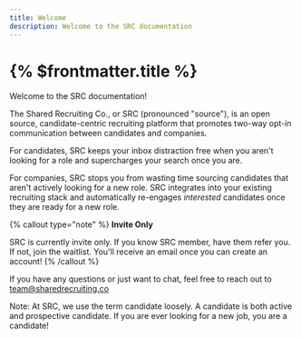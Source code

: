 ```yaml
---
title: Welcome
description: Welcome to the SRC documentation
---
```


# {% $frontmatter.title %}

Welcome to the SRC documentation!

The Shared Recruiting Co., or SRC (pronounced "source"), is an open source, candidate-centric recruiting platform that promotes two-way opt-in communication between candidates and companies.

For candidates, SRC keeps your inbox distraction free when you aren't looking for a role and supercharges your search once you are. 

For companies, SRC stops you from wasting time sourcing candidates that aren't actively looking for a new role. SRC integrates into your existing recruiting stack and automatically re-engages _interested_ candidates once they are ready for a new role.

{% callout type="note" %}
**Invite Only** 

SRC is currently invite only. If you know SRC member, have them refer you. If not, join the waitlist. You'll receive an email once you can create an account! 
{% /callout %}

If you have any questions or just want to chat, feel free to reach out to [team@sharedrecruiting.co](mailto:team@sharedrecruiting.co)

Note: At SRC, we use the term candidate loosely. A candidate is both active and prospective candidate. If you are ever looking for a new job, you are a candidate!
